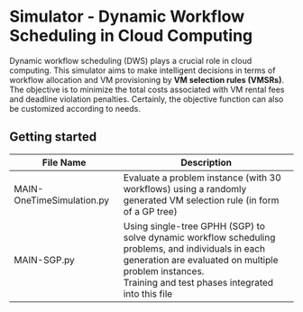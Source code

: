 # Simulator - Dynamic Workflow Scheduling in Cloud Computing 

Dynamic workflow scheduling (DWS) plays a crucial role in cloud computing. This simulator aims to make intelligent decisions in terms of workflow allocation and VM provisioning by **VM selection rules (VMSRs)**. The objective is to minimize the total costs associated with VM rental fees and deadline violation penalties. Certainly, the objective function can also be customized according to needs.  
## Getting started


| **File Name**             | **Description**                                              |
| ------------------------- | ------------------------------------------------------------ |
| MAIN-OneTimeSimulation.py | Evaluate a problem instance (with 30 workflows) using a randomly generated VM selection rule (in form of a GP tree) |
| MAIN-SGP.py               | Using single-tree GPHH (SGP) to solve dynamic workflow scheduling problems, and individuals in each generation are evaluated on multiple problem instances.  <br />Training and test phases integrated into this file |

